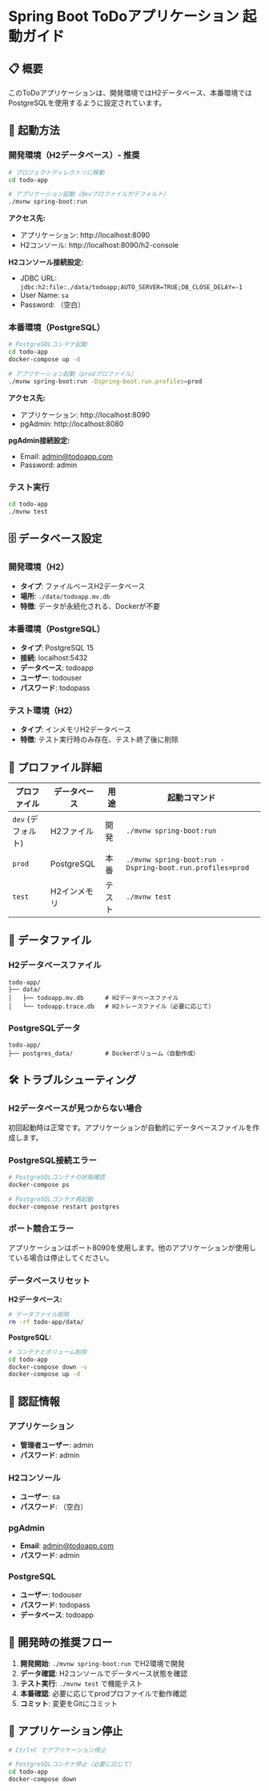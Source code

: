 # Spring Boot ToDoアプリケーション 起動ガイド

## 📋 概要

このToDoアプリケーションは、開発環境ではH2データベース、本番環境ではPostgreSQLを使用するように設定されています。

## 🚀 起動方法

### 開発環境（H2データベース）- 推奨

```bash
# プロジェクトディレクトリに移動
cd todo-app

# アプリケーション起動（devプロファイルがデフォルト）
./mvnw spring-boot:run
```

**アクセス先:**
- アプリケーション: http://localhost:8090
- H2コンソール: http://localhost:8090/h2-console

**H2コンソール接続設定:**
- JDBC URL: `jdbc:h2:file:./data/todoapp;AUTO_SERVER=TRUE;DB_CLOSE_DELAY=-1`
- User Name: `sa`
- Password: （空白）

### 本番環境（PostgreSQL）

```bash
# PostgreSQLコンテナ起動
cd todo-app
docker-compose up -d

# アプリケーション起動（prodプロファイル）
./mvnw spring-boot:run -Dspring-boot.run.profiles=prod
```

**アクセス先:**
- アプリケーション: http://localhost:8090
- pgAdmin: http://localhost:8080

**pgAdmin接続設定:**
- Email: admin@todoapp.com
- Password: admin

### テスト実行

```bash
cd todo-app
./mvnw test
```

## 🗄️ データベース設定

### 開発環境（H2）
- **タイプ**: ファイルベースH2データベース
- **場所**: `./data/todoapp.mv.db`
- **特徴**: データが永続化される、Dockerが不要

### 本番環境（PostgreSQL）
- **タイプ**: PostgreSQL 15
- **接続**: localhost:5432
- **データベース**: todoapp
- **ユーザー**: todouser
- **パスワード**: todopass

### テスト環境（H2）
- **タイプ**: インメモリH2データベース
- **特徴**: テスト実行時のみ存在、テスト終了後に削除

## 🔧 プロファイル詳細

| プロファイル | データベース | 用途 | 起動コマンド |
|-------------|-------------|------|-------------|
| `dev` (デフォルト) | H2ファイル | 開発 | `./mvnw spring-boot:run` |
| `prod` | PostgreSQL | 本番 | `./mvnw spring-boot:run -Dspring-boot.run.profiles=prod` |
| `test` | H2インメモリ | テスト | `./mvnw test` |

## 📁 データファイル

### H2データベースファイル
```
todo-app/
├── data/
│   ├── todoapp.mv.db      # H2データベースファイル
│   └── todoapp.trace.db   # H2トレースファイル（必要に応じて）
```

### PostgreSQLデータ
```
todo-app/
├── postgres_data/         # Dockerボリューム（自動作成）
```

## 🛠️ トラブルシューティング

### H2データベースが見つからない場合
初回起動時は正常です。アプリケーションが自動的にデータベースファイルを作成します。

### PostgreSQL接続エラー
```bash
# PostgreSQLコンテナの状態確認
docker-compose ps

# PostgreSQLコンテナ再起動
docker-compose restart postgres
```

### ポート競合エラー
アプリケーションはポート8090を使用します。他のアプリケーションが使用している場合は停止してください。

### データベースリセット

**H2データベース:**
```bash
# データファイル削除
rm -rf todo-app/data/
```

**PostgreSQL:**
```bash
# コンテナとボリューム削除
cd todo-app
docker-compose down -v
docker-compose up -d
```

## 🔐 認証情報

### アプリケーション
- **管理者ユーザー**: admin
- **パスワード**: admin

### H2コンソール
- **ユーザー**: sa
- **パスワード**: （空白）

### pgAdmin
- **Email**: admin@todoapp.com
- **パスワード**: admin

### PostgreSQL
- **ユーザー**: todouser
- **パスワード**: todopass
- **データベース**: todoapp

## 📝 開発時の推奨フロー

1. **開発開始**: `./mvnw spring-boot:run` でH2環境で開発
2. **データ確認**: H2コンソールでデータベース状態を確認
3. **テスト実行**: `./mvnw test` で機能テスト
4. **本番確認**: 必要に応じてprodプロファイルで動作確認
5. **コミット**: 変更をGitにコミット

## 🚪 アプリケーション停止

```bash
# Ctrl+C でアプリケーション停止

# PostgreSQLコンテナ停止（必要に応じて）
cd todo-app
docker-compose down
